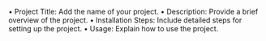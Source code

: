 •	Project Title: Add the name of your project.
•	Description: Provide a brief overview of the project.
•	Installation Steps: Include detailed steps for setting up the project.
•	Usage: Explain how to use the project.
